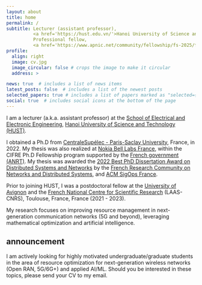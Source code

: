 ```yaml
---
layout: about
title: home
permalink: /
subtitle: Lecturer (assistant professor), 
          <a href='https://hust.edu.vn/'>Hanoi University of Science and Technology (HUST)</a><br>
          Professional fellow,
          <a href='https://www.apnic.net/community/fellowship/fs-2025/fellows/'>Asia Pacific Network Information Centre (APNIC)</a><br><br>
profile:
  align: right
  image: cv.jpg
  image_circular: false # crops the image to make it circular
  address: >

news: true  # includes a list of news items
latest_posts: false  # includes a list of the newest posts
selected_papers: true # includes a list of papers marked as "selected={true}"
social: true  # includes social icons at the bottom of the page
---
```



<!-- Maître de conférences, <a href='https://l2s.centralesupelec.fr/'>Laboratoire des Signaux et Systèmes (L2S)</a><br>
          <a href='https://centralesupelec.fr/'>CentraleSupélec</a>, 
          <a href='https://www.universite-paris-saclay.fr/en'>Université Paris-Saclay</a><br>
          Bâtiment Bréguet, 3, rue Joliot Curie, 91190 Gif-sur-Yvette, France<br><br>
Lecturer (assistant professor), <a href='https://seee.hust.edu.vn/'>School of Electrical and Electronic Engineering</a><br>
          <a href='https://hust.edu.vn/'>Hanoi University of Science and Technology (HUST)</a><br>
          ANSA Lab, Rm. 705, 1 Dai Co Viet, Hanoi 100000<br><br>          
--> 

          
<!-- Quang-Trung Luu received a B.Eng. in electronics and telecommunications in 2013 from the [Hanoi University of Science and Technology](https://hust.edu.vn/) (Hanoi, Vietnam).--> 

<!-- I am a *maître de conférences* (equivalently tenured assistant/associate professor) at [Paris-Saclay University](https://www.universite-paris-saclay.fr/en), France, affiliated with the [Multimedia and Networking (MULTINET)](https://l2s.centralesupelec.fr/en/research-fields/networks-telecommunications/multimedia-and-networking-multinet/) team of the [Laboratory of Signals and Systems (L2S)](https://l2s.centralesupelec.fr/) of [CentraleSupélec](https://centralesupelec.fr/) for research and the graduate engineering school [Polytech Paris-Saclay](https://www.polytech.universite-paris-saclay.fr/) for teaching activities. --> 

I am a lecturer (a.k.a. assistant professor) at the [School of Electrical and Electronic Engineering](https://seee.hust.edu.vn/), [Hanoi University of Science and Technology (HUST)](https://en.hust.edu.vn/). 

I obtained a Ph.D from [CentraleSupélec - Paris-Saclay University](https://l2s.centralesupelec.fr/), France, in 2022. My thesis was also realized at [Nokia Bell Labs France](https://www.bell-labs.com/), within the CIFRE Ph.D Fellowship program supported by the [French government (ANRT)](https://www.anrt.asso.fr/fr). My thesis was awarded the [2022 Best PhD Dissertation Award on Distributed Systems and Networks](https://gdr-rsd.fr/laureats-prix-de-these-2022/) by the [French Research Community on Networks and Distributed Systems](https://gdr-rsd.fr/), and [ACM SigOps France](http://www.sigops-france.fr/). 

Prior to joining HUST, I was a postdoctoral fellow at the [University of Avignon](https://lia.univ-avignon.fr/) and the [French National Centre for Scientific Research](https://www.cnrs.fr/en) (LAAS-CNRS), Toulouse, France, France (2021 - 2023). 

<!-- Prior to joining Paris-Saclay, I was a lecturer at the [School of Electrical and Electronic Engineering](https://seee.hust.edu.vn/), [Hanoi University of Science and Technology](https://en.hust.edu.vn/) (2023 - 2025), and postdoctoral fellow at the [University of Avignon](https://lia.univ-avignon.fr/) and the [French National Centre for Scientific Research](https://www.cnrs.fr/en) (LAAS-CNRS), Toulouse, France, France (2021 - 2023). --> 

My research focuses on improving resource management in next-generation communication networks (5G and beyond), leveraging mathematical optimization and artificial intelligence.

<!-- ; two masters' degrees, one in antenna and telecom devices from Université Paris-Sud (now [Paris-Saclay University](http://www.universite-paris-saclay.fr/)) in 2016, and one another in multimedia networking from [Télécom Paris](https://www.telecom-paris.fr/) in 2017. 

He sequentially conducted postdoctoral research at the [Computer Science Lab of University of Avignon](https://lia.univ-avignon.fr/) (CERI-LIA) and the [Laboratory for Analysis and Architecture of Systems](https://www.laas.fr/public/) of the [French National Centre for Scientific Research](https://www.cnrs.fr/en) (LAAS-CNRS), Toulouse, France. He is now with [School of Electrical and Electronic Engineering](https://seee.hust.edu.vn/), [Hanoi University of Science and Technology](https://en.hust.edu.vn/).  -->



<!-- My research interests span over networking topics, especially in network modelling, network optimization, resource allocation and orchestration in communication networks.
 -->

## announcement
I am actively looking for highly motivated undergraduate/graduate students in the area of resource optimization for next-generation wireless networks (Open RAN, 5G/6G+) and applied AI/ML. Should you be interested in these topics, please send your CV to my email.

<!-- ## research interests
* Applied AI/ML for 5G & beyond: resource allocation, task scheduling
* Open radio access networks (Open RAN): functional splitting, network slicing, traffic steering
* ML for combinatorial network optimization problems (e.g., virtual network embedding, coflow scheduling)
 -->
 
<!-- ## contact
Office:
&nbsp;&nbsp;&nbsp; Équipe SARA, LAAS-CNRS, 7 avenue du Colonel Roche, 31400 Toulouse, France\
E-mails:
&nbsp;&nbsp;qtluu [at] laas [dot] fr (work);
&nbsp;&nbsp;&nbsp;&nbsp; luuquangtrung.vn [at] gmail [dot] com (personal)  -->
